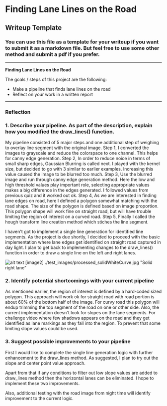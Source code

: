 # **Finding Lane Lines on the Road** 

## Writeup Template

### You can use this file as a template for your writeup if you want to submit it as a markdown file. But feel free to use some other method and submit a pdf if you prefer.

---

**Finding Lane Lines on the Road**

The goals / steps of this project are the following:
* Make a pipeline that finds lane lines on the road
* Reflect on your work in a written report


[//]: # (Image References)

[image1]: ./examples/grayscale.jpg "Grayscale"

---

### Reflection

### 1. Describe your pipeline. As part of the description, explain how you modified the draw_lines() function.

My pipeline consisted of 5 major steps and one additional step of weighing to overlay line segment with the original image. 
Step 1, I converted the images to grayscale and reduce the colorspace to one channel. This helps for canny edge generation.
Step 2, In order to reduce noice in terms of small sharp edges, Gaussian Blurring is called next. I played with the kernel size, but decided to go with 3 similar to earlier examples. Increasing this value caused the image to be blurred too much.
Step 3, Use the blurred image and run through canny edge generation method. Here the low and high threshold values play important role, selecting appropriate values makes a big difference in the edges generated. I followed values from previous quiz and it worked out ok.
Step 4, As we are interested in finding lane edges on road, here I defined a polygon somewhat matching with the road shape. The size of the polygon is defined based on image proportion. This polygon shape will work fine on straight road, but will have trouble limiting the region of interest on a curved road.
Step 5, Finally I called the hough transform line creation method which stiches the line segment.

I haven't got to implement a single line generation for identified line segments. As the project is due shortly, I decided to proceed with the basic implementation where lane edges get identified on straight road captured in day light. I plan to get back to implementing changes to  the draw_lines() function in order to draw a single line on the left and right lanes.

![alt text][image1]
[image2] ./test_images/processed_solidWhiteCurve.jpg "Solid right lane"

### 2. Identify potential shortcomings with your current pipeline

As mentioned earlier, the region of interest is defined by a hard-coded sized polygon. This approach will work ok for straight road with road portion is about 60% of the bottom half of the image. For curvy road this polygon will endup trimming the top segment of the road on one or other side. 
Also, the current implementation doesn't look for slopes on the lane segments. For challenge video where few shadows appears on the road and they get identified as lane markings as they fall into the region. To prevent that some limiting slope values could be used.


### 3. Suggest possible improvements to your pipeline

First I would like to complete the single line generation logic with further enhancement to the draw_lines method. As suggested, I plan to try out the slope and center point value approach. 

Apart from that if any conditions to filter out low slope values are added to draw_lines method then the horizontal lanes can be eliminated. I hope to implement these two improvements. 

Also, additional testing with the road image from night time will identify improvement to the current logic.  